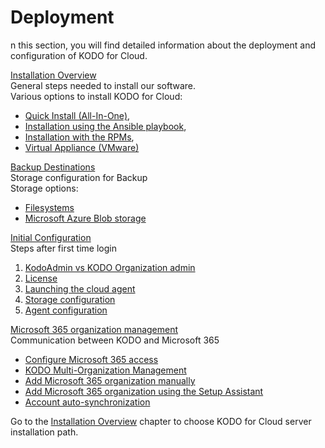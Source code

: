 # Deployment

n this section, you will find detailed information about the deployment and configuration of KODO for Cloud. 

[Installation Overview](https://storware.gitbook.io/kodo-for-cloud-office365/deployment/installation-overview)   
General steps needed to install our software.  
Various options to install KODO for Cloud: 

* [Quick Install \(All-In-One\)](https://storware.gitbook.io/kodo-for-cloud-office365/deployment/installation-overview/quick-install-all-in-one),
* [Installation using the Ansible playbook](https://storware.gitbook.io/kodo-for-cloud-office365/deployment/installation-overview/installation-using-the-ansible-playbook),
* [Installation with the RPMs](https://storware.gitbook.io/kodo-for-cloud-office365/deployment/installation-overview/installation-with-rpms),
* [Virtual Appliance \(VMware\)](https://storware.gitbook.io/kodo-for-cloud-office365/deployment/installation-overview/virtual-appliance-vmware)

[Backup Destinations](https://storware.gitbook.io/kodo-for-cloud-office365/deployment/backup-destinations)  
Storage configuration for Backup  
Storage options:

* [Filesystems](https://storware.gitbook.io/kodo-for-cloud-office365/deployment/backup-destinations/filesystems)
* [Microsoft Azure Blob storage](https://storware.gitbook.io/kodo-for-cloud-office365/deployment/backup-destinations/microsoft-azure-blob-storage)

[Initial Configuration](https://storware.gitbook.io/kodo-for-cloud-office365/deployment/initial-configuration)  
Steps after first time login

1. [KodoAdmin vs KODO Organization admin](https://storware.gitbook.io/kodo-for-cloud-office365/deployment/initial-configuration/kodoadmin-vs-kodo-organization-admin)
2. [License](https://storware.gitbook.io/kodo-for-cloud-office365/deployment/initial-configuration/license)
3. [Launching the cloud agent](https://storware.gitbook.io/kodo-for-cloud-office365/deployment/initial-configuration/launching-the-cloud-agent)
4. [Storage configuration](https://storware.gitbook.io/kodo-for-cloud-office365/deployment/initial-configuration/storage-configuration)
5. [Agent configuration](https://storware.gitbook.io/kodo-for-cloud-office365/deployment/initial-configuration/agent-configuration)

[Microsoft 365 organization management](https://storware.gitbook.io/kodo-for-cloud-office365/deployment/microsoft-365-organization-management)  
Communication between KODO and Microsoft 365

* [Configure Microsoft 365 access](https://storware.gitbook.io/kodo-for-cloud-office365/deployment/microsoft-365-organization-management/configure-microsoft-365-access)
* [KODO Multi-Organization Management](https://storware.gitbook.io/kodo-for-cloud-office365/deployment/microsoft-365-organization-management/kodo-multi-organization-management)
* [Add Microsoft 365 organization manually](https://storware.gitbook.io/kodo-for-cloud-office365/deployment/microsoft-365-organization-management/add-microsoft-365-organization-manually)
* [Add Microsoft 365 organization using the Setup Assistant](https://storware.gitbook.io/kodo-for-cloud-office365/deployment/microsoft-365-organization-management/add-microsoft-365-organization-using-the-setup-assistant)
* [Account auto-synchronization](https://storware.gitbook.io/kodo-for-cloud-office365/deployment/microsoft-365-organization-management/account-auto-synchronization)

Go to the [Installation Overview](https://storware.gitbook.io/kodo-for-cloud-office365/deployment/installation-overview) chapter to choose KODO for Cloud server installation path.

